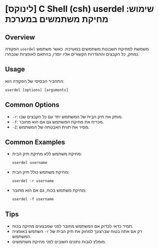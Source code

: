 # [לינוקס] C Shell (csh) userdel שימוש: מחיקת משתמשים במערכת

## Overview
הפקודה `userdel` משמשת למחיקת חשבונות משתמשים במערכת. כאשר משתמש נמחק, כל הקבצים וההגדרות הקשורים אליו יוסרו, בהתאם לאופציות שנבחרו.

## Usage
התחביר הבסיסי של הפקודה הוא:
```
userdel [options] [arguments]
```

## Common Options
- `-r`: מוחק את תיק הבית של המשתמש יחד עם כל הקבצים שבו.
- `-f`: מכריח את מחיקת המשתמש גם אם הוא מחובר.
- `-Z`: מסיר את תווית האבטחה של המשתמש.

## Common Examples
- מחיקת משתמש ללא מחיקת תיק הבית:
  ```csh
  userdel username
  ```

- מחיקת משתמש כולל תיק הבית:
  ```csh
  userdel -r username
  ```

- מחיקת משתמש בכוח, גם אם הוא מחובר:
  ```csh
  userdel -f username
  ```

## Tips
- תמיד כדאי לבדוק אם המשתמש מחובר לפני שמבצעים מחיקה בכוח.
- השתמש באופציה `-r` רק אם אתה בטוח שברצונך למחוק את תיק הבית של המשתמש.
- מומלץ לגבות נתונים חשובים לפני מחיקת משתמשים.